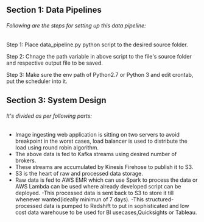 ## Section 1: Data Pipelines
###### Following are the steps for setting up this data pipeline:

Step 1: Place data_pipeline.py python script to the desired source folder.

Step 2: Chnage the path variable in above script to the file's source folder and respective output file to be saved.

Step 3: Make sure the env path of Python2.7 or Python 3 and edit crontab, put the scheduler into it.

## Section 3: System Design
###### It's divided as per following parts:
- Image ingesting web application is sitting on two servers to avoid breakpoint in the worst cases, load balancer is used to distribute the load using round robin algorithm.
- The above data is fed to Kafka streams using desired number of brokers.
- These streams are accumulated by Kinesis Firehose to publish it to S3.
- S3 is the heart of raw and processed data storage.
- Raw data is fed to AWS EMR which can use Spark to process the data or AWS Lambda can be used where already developed script can be deployed.
-This processed data is sent back to S3 to store it till whenever wanted(ideally minimun of 7 days).
-This structured-processed data is pumped to Redshift to put in sophisticated and low cost data warehouse to be used for BI usecases,Quicksights or Tableau.
